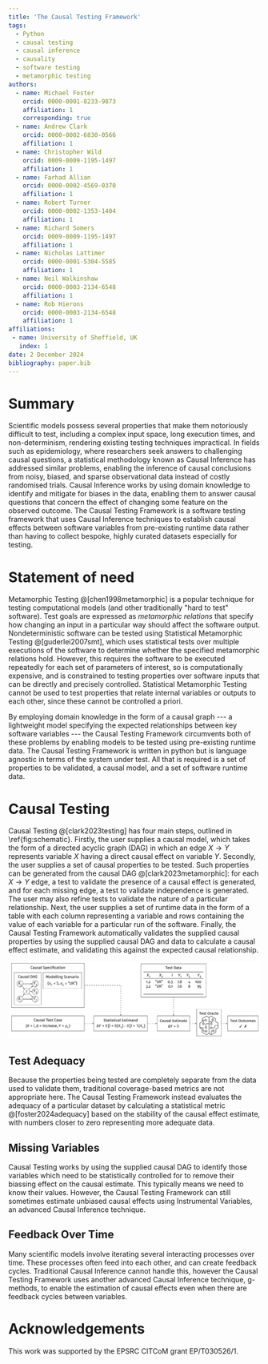 ```yaml
---
title: 'The Causal Testing Framework'
tags:
  - Python
  - causal testing
  - causal inference
  - causality
  - software testing
  - metamorphic testing
authors:
  - name: Michael Foster
    orcid: 0000-0001-8233-9873
    affiliation: 1
    corresponding: true
  - name: Andrew Clark
    orcid: 0000-0002-6830-0566
    affiliation: 1
  - name: Christopher Wild
    orcid: 0009-0009-1195-1497
    affiliation: 1
  - name: Farhad Allian
    orcid: 0000-0002-4569-0370
    affiliation: 1
  - name: Robert Turner
    orcid: 0000-0002-1353-1404
    affiliation: 1
  - name: Richard Somers
    orcid: 0009-0009-1195-1497
    affiliation: 1
  - name: Nicholas Lattimer
    orcid: 0000-0001-5304-5585
    affiliation: 1
  - name: Neil Walkinshaw
    orcid: 0000-0003-2134-6548
    affiliation: 1
  - name: Rob Hierons
    orcid: 0000-0003-2134-6548
    affiliation: 1
affiliations:
 - name: University of Sheffield, UK
   index: 1
date: 2 December 2024
bibliography: paper.bib
---
```


# Summary
Scientific models possess several properties that make them notoriously difficult to test, including a complex input space, long execution times, and non-determinism, rendering existing testing techniques impractical.
In fields such as epidemiology, where researchers seek answers to challenging causal questions, a statistical methodology known as Causal Inference has addressed similar problems, enabling the inference of causal conclusions from noisy, biased, and sparse observational data instead of costly randomised trials.
Causal Inference works by using domain knowledge to identify and mitigate for biases in the data, enabling them to answer causal questions that concern the effect of changing some feature on the observed outcome.
The Causal Testing Framework is a software testing framework that uses Causal Inference techniques to establish causal effects between software variables from pre-existing runtime data rather than having to collect bespoke, highly curated datasets especially for testing.

# Statement of need
Metamorphic Testing @[chen1998metamorphic] is a popular technique for testing computational models (and other traditionally "hard to test" software).
Test goals are expressed as _metamorphic relations_ that specify how changing an input in a particular way should affect the software output.
Nondeterministic software can be tested using Statistical Metamorphic Testing @[guderlei2007smt], which uses statistical tests over multiple executions of the software to determine whether the specified metamorphic relations hold.
However, this requires the software to be executed repeatedly for each set of parameters of interest, so is computationally expensive, and is constrained to testing properties over software inputs that can be directly and precisely controlled.
Statistical Metamorphic Testing cannot be used to test properties that relate internal variables or outputs to each other, since these cannot be controlled a priori.

By employing domain knowledge in the form of a causal graph --- a lightweight model specifying the expected relationships between key software variables --- the Causal Testing Framework circumvents both of these problems by enabling models to be tested using pre-existing runtime data.
The Causal Testing Framework is written in python but is language agnostic in terms of the system under test.
All that is required is a set of properties to be validated, a causal model, and a set of software runtime data.

# Causal Testing
Causal Testing @[clark2023testing] has four main steps, outlined in \ref{fig:schematic}.
Firstly, the user supplies a causal model, which takes the form of a directed acyclic graph (DAG) in which an edge $X \to Y$ represents variable $X$ having a direct causal effect on variable $Y$.
Secondly, the user supplies a set of causal properties to be tested.
Such properties can be generated from the causal DAG @[clark2023metamorphic]: for each $X \to Y$ edge, a test to validate the presence of a causal effect is generated, and for each missing edge, a test to validate independence is generated.
The user may also refine tests to validate the nature of a particular relationship.
Next, the user supplies a set of runtime data in the form of a table with each column representing a variable and rows containing the value of each variable for a particular run of the software.
Finally, the Causal Testing Framework automatically validates the supplied causal properties by using the supplied causal DAG and data to calculate a causal effect estimate, and validating this against the expected causal relationship.

![Causal Testing workflow.\label{fig:schematic}](images/schematic.png)

## Test Adequacy
Because the properties being tested are completely separate from the data used to validate them, traditional coverage-based metrics are not appropriate here.
The Causal Testing Framework instead evaluates the adequacy of a particular dataset by calculating a statistical metric @[foster2024adequacy] based on the stability of the causal effect estimate, with numbers closer to zero representing more adequate data.

## Missing Variables
Causal Testing works by using the supplied causal DAG to identify those variables which need to be statistically controlled for to remove their biassing effect on the causal estimate.
This typically means we need to know their values.
However, the Causal Testing Framework can still sometimes estimate unbiased causal effects using Instrumental Variables, an advanced Causal Inference technique.

## Feedback Over Time
Many scientific models involve iterating several interacting processes over time.
These processes often feed into each other, and can create feedback cycles.
Traditional Causal Inference cannot handle this, however the Causal Testing Framework uses another advanced Causal Inference technique, g-methods, to enable the estimation of causal effects even when there are feedback cycles between variables.

# Acknowledgements
This work was supported by the EPSRC CITCoM grant EP/T030526/1.
